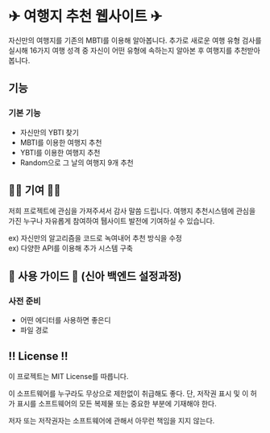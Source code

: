 # ✈ 여행지 추천 웹사이트 ✈

자신만의 여행지를 기존의 MBTI를 이용해 알아봅니다. 추가로 새로운 여행 유형 검사를 실시해 16가지 여행 성격 중 자신이 어떤 유형에 속하는지 알아본 후 여행지를 추천받아봅니다. 

## 기능

### 기본 기능
* 자신만의 YBTI 찾기
* MBTI를 이용한 여행지 추천
* YBTI를 이용한 여행지 추천
* Random으로 그 날의 여행지 9개 추천

## 👨‍💻 기여 👩‍💻
저희 프로젝트에 관심을 가져주셔서 감사 말씀 드립니다. 여행지 추천시스템에 관심을 가진 누구나 자유롭게 참여하여 퉵사이트 발전에 기여하실 수 있습니다. 

ex) 자신만의 알고리즘을 코드로 녹여내어 추천 방식을 수정  
ex) 다양한 API를 이용해 추가 시스템 구축 

## 💁 사용 가이드 💁 (신아 백엔드 설정과정)

### 사전 준비
  * 어떤 에디터를 사용하면 좋은디
  * 파일 경로 

## ‼ License ‼

이 프로젝트는 MIT License를 따릅니다. 

이 소프트웨어를 누구라도 무상으로 제한없이 취급해도 좋다. 단, 저작권 표시 및 이 허가 표시를 소프트웨어의 모든 복제물 또는 중요한 부분에 기재해야 한다.

저자 또는 저작권자는 소프트웨어에 관해서 아무런 책임을 지지 않는다.

